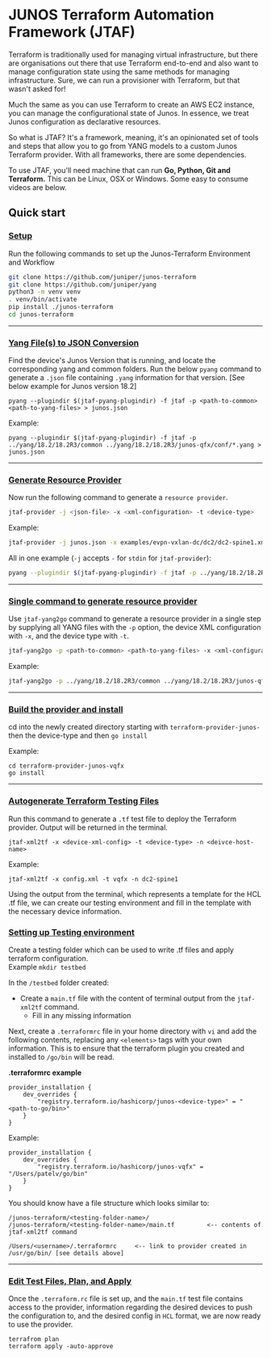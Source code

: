 # JUNOS Terraform Automation Framework (JTAF)

Terraform is traditionally used for managing virtual infrastructure, but there are organisations out there that use Terraform end-to-end and also want to manage configuration state using the same methods for managing infrastructure. Sure, we can run a provisioner with Terraform, but that wasn't asked for!

Much the same as you can use Terraform to create an AWS EC2 instance, you can manage the configurational state of Junos. In essence, we treat Junos configuration as declarative resources.

So what is JTAF? It's a framework, meaning, it's an opinionated set of tools and steps that allow you to go from YANG models to a custom Junos Terraform provider. With all frameworks, there are some dependencies.

To use JTAF, you'll need machine that can run **Go, Python, Git and Terraform.** This can be Linux, OSX or Windows. Some easy to consume videos are below.

## Quick start

### <u>Setup</u>
Run the following commands to set up the Junos-Terraform Environment and Workflow

```bash
git clone https://github.com/juniper/junos-terraform
git clone https://github.com/juniper/yang
python3 -m venv venv
. venv/bin/activate
pip install ./junos-terraform
cd junos-terraform
```
---
### <u>Yang File(s) to JSON Conversion</u>

Find the device's Junos Version that is running, and locate the corresponding yang and common folders. Run the below `pyang` command to generate a `.json` file containing `.yang` information for that version. [See below example for Junos version 18.2]
```
pyang --plugindir $(jtaf-pyang-plugindir) -f jtaf -p <path-to-common> <path-to-yang-files> > junos.json
```
Example: 
```
pyang --plugindir $(jtaf-pyang-plugindir) -f jtaf -p ../yang/18.2/18.2R3/common ../yang/18.2/18.2R3/junos-qfx/conf/*.yang > junos.json
```
---

### <u>Generate Resource Provider</u>

Now run the following command to generate a `resource provider`. 

```bash
jtaf-provider -j <json-file> -x <xml-configuration> -t <device-type>
```

Example:
```bash
jtaf-provider -j junos.json -x examples/evpn-vxlan-dc/dc2/dc2-spine1.xml -t vqfx
```
All in one example (`-j` accepts `-` for `stdin` for `jtaf-provider`):
```bash
pyang --plugindir $(jtaf-pyang-plugindir) -f jtaf -p ../yang/18.2/18.2R3/common ../yang/18.2/18.2R3/junos-qfx/conf/*.yang | jtaf-provider -j - -x examples/evpn-vxlan-dc/dc2/dc2-spine1.xml -t vqfx
```

---

### <u>Single command to generate resource provider</u>

Use `jtaf-yang2go` command to generate a resource provider in a single step by supplying all YANG files with the `-p` option, the device XML configuration with `-x`, and the device type with `-t`.

```bash
jtaf-yang2go -p <path-to-common> <path-to-yang-files> -x <xml-configuration> -t <device-type>
```

Example:

```bash
jtaf-yang2go -p ../yang/18.2/18.2R3/common ../yang/18.2/18.2R3/junos-qfx/conf/*.yang -x examples/evpn-vxlan-dc/dc2/dc2-spine1.xml -t vqfx
```

---

### <u>Build the provider and install</u>

cd into the newly created directory starting with `terraform-provider-junos-` then the device-type and then `go install`

Example:

```
cd terraform-provider-junos-vqfx
go install
```

---

### <u>Autogenerate Terraform Testing Files</u>

Run this command to generate a `.tf` test file to deploy the Terraform provider.
Output will be returned in the terminal.
```
jtaf-xml2tf -x <device-xml-config> -t <device-type> -n <deivce-host-name>
```

Example: 
```
jtaf-xml2tf -x config.xml -t vqfx -n dc2-spine1
```

Using the output from the terminal, which represents a template for the HCL .tf file, we can create our testing environment and fill in the template with the necessary device information.

### <u>Setting up Testing environment</u>

Create a testing folder which can be used to write .tf files and apply terraform configuration.   
Example
	```
	mkdir testbed
	```

In the `/testbed` folder created:  
* Create a `main.tf` file with the content of terminal output from the `jtaf-xml2tf` command.  
	* Fill in any missing information

Next, create a `.terraformrc` file in your home directory  with `vi` and add the following contents, replacing any `<elements>` tags with your own information. This is to ensure that the terraform plugin you created and installed to `/go/bin` will be read.

**.terraformrc example**
```
provider_installation {
	dev_overrides {
		"registry.terraform.io/hashicorp/junos-<device-type>" = "<path-to-go/bin>"
	}
}
```

Example:
```
provider_installation {
	dev_overrides {
		"registry.terraform.io/hashicorp/junos-vqfx" = "/Users/patelv/go/bin"
	}
}
```

You should know have a file structure which looks similar to:

```
/junos-terraform/<testing-folder-name>/
/junos-terraform/<testing-folder-name>/main.tf         <-- contents of jtaf-xml2tf command

/Users/<username>/.terraformrc     <-- link to provider created in /usr/go/bin/ [see details above]
```

---

### <u>Edit Test Files, Plan, and Apply</u>

Once the `.terraform.rc` file is set up, and the `main.tf` test file contains access to the provider, information regarding the desired devices to push the configuration to, and the desired config in `HCL` format, we are now ready to use the provider.

```
terrafrom plan
terraform apply -auto-approve
```
